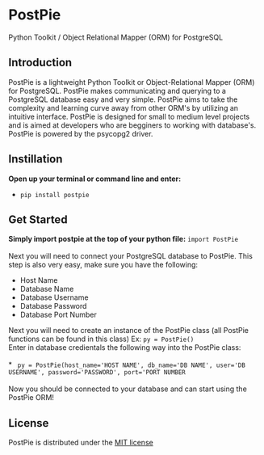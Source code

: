 # PostPie
Python Toolkit / Object Relational Mapper (ORM) for PostgreSQL

## Introduction
PostPie is a lightweight Python Toolkit or Object-Relational Mapper (ORM) for PostgreSQL. PostPie makes communicating and querying to a PostgreSQL database easy and very simple. PostPie aims to take the complexity and learning curve away from other ORM's by utilizing an intuitive
interface. PostPie is designed for small to medium level projects and is aimed at developers who are begginers to working with database's. PostPie is powered by the psycopg2 driver.

## Instillation

  **Open up your terminal or command line and enter:**
* ```pip install postpie```

## Get Started

**Simply import postpie at the top of your python file:** ``` import PostPie ``` <br> <br>
 Next you will need to connect your PostgreSQL database to PostPie. This step is also very easy, make sure you have the following:
 * Host Name
 * Database Name
 * Database Username
 * Database Password
 * Database Port Number

Next you will need to create an instance of the PostPie class (all PostPie functions can be found in this class) Ex: ``` py = PostPie() ``` <br>
Enter in database credientals the following way into the PostPie class: <br><br> * ``` py = PostPie(host_name='HOST NAME', db_name='DB NAME', user='DB USERNAME', password='PASSWORD', port='PORT NUMBER``` <br><br>
Now you should be connected to your database and can start using the PostPie ORM!

## License
PostPie is distributed under the [MIT license](https://opensource.org/license/mit)
